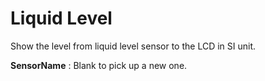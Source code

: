 
<i class="icon-font"></i>Liquid Level
===================
Show the level from liquid level sensor to the LCD in SI unit.

**SensorName**
: Blank to pick up a new one.
